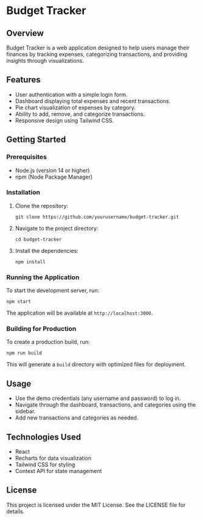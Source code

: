 # Budget Tracker

## Overview
Budget Tracker is a web application designed to help users manage their finances by tracking expenses, categorizing transactions, and providing insights through visualizations.

## Features
- User authentication with a simple login form.
- Dashboard displaying total expenses and recent transactions.
- Pie chart visualization of expenses by category.
- Ability to add, remove, and categorize transactions.
- Responsive design using Tailwind CSS.

## Getting Started

### Prerequisites
- Node.js (version 14 or higher)
- npm (Node Package Manager)

### Installation
1. Clone the repository:
   ```
   git clone https://github.com/yourusername/budget-tracker.git
   ```
2. Navigate to the project directory:
   ```
   cd budget-tracker
   ```
3. Install the dependencies:
   ```
   npm install
   ```

### Running the Application
To start the development server, run:
```
npm start
```
The application will be available at `http://localhost:3000`.

### Building for Production
To create a production build, run:
```
npm run build
```
This will generate a `build` directory with optimized files for deployment.

## Usage
- Use the demo credentials (any username and password) to log in.
- Navigate through the dashboard, transactions, and categories using the sidebar.
- Add new transactions and categories as needed.

## Technologies Used
- React
- Recharts for data visualization
- Tailwind CSS for styling
- Context API for state management

## License
This project is licensed under the MIT License. See the LICENSE file for details.